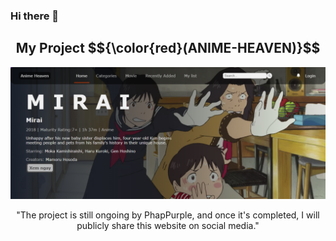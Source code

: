 ### Hi there 👋

<h2 align="center">My Project $${\color{red}(ANIME-HEAVEN)}$$</h2>

[![Product Name Screen Shot][product-screenshot]](https://example.com)

<p align="center">"The project is still ongoing by PhapPurple, and once it's completed, I will publicly share this website on social media."</p>

[product-screenshot]: images/screenshot.png
